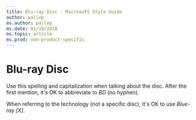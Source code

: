 ```yaml
---
title: Blu-ray Disc - Microsoft Style Guide
author: pallep
ms.author: pallep
ms.date: 01/19/2018
ms.topic: article
ms.prod: non-product-specific
---
```


# Blu-ray Disc

Use this spelling and capitalization when talking about the disc. After the first mention, it's OK to abbreviate to *BD* (no hyphen).

When referring to the technology (not a specific disc), it's OK to use *Blue-ray [X]*.
